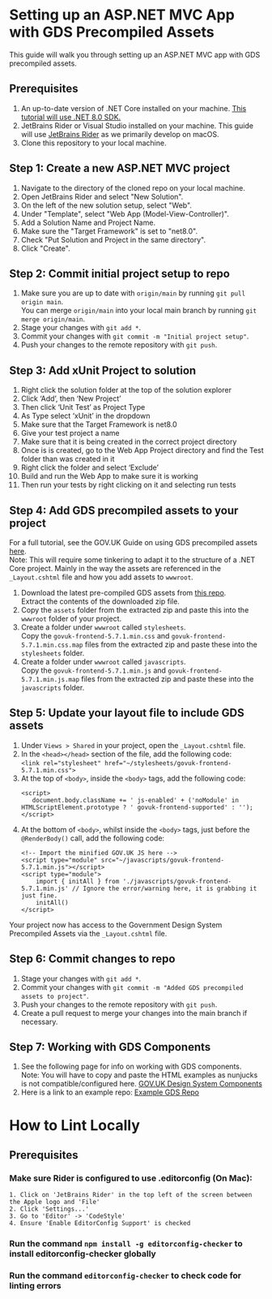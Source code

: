 # Setting up an ASP.NET MVC App with GDS Precompiled Assets

This guide will walk you through setting up an ASP.NET MVC app with GDS precompiled assets.

## Prerequisites
1. An up-to-date version of .NET Core installed on your machine. [This tutorial will use .NET 8.0 SDK.](https://dotnet.microsoft.com/en-us/download/dotnet/8.0)
2. JetBrains Rider or Visual Studio installed on your machine. This guide will use [JetBrains Rider](https://www.jetbrains.com/rider/) as we primarily develop on macOS.
3. Clone this repository to your local machine.

## Step 1: Create a new ASP.NET MVC project

1. Navigate to the directory of the cloned repo on your local machine.
2. Open JetBrains Rider and select "New Solution".
3. On the left of the new solution setup, select "Web".
4. Under "Template", select "Web App (Model-View-Controller)".
5. Add a Solution Name and Project Name.
6. Make sure the "Target Framework" is set to "net8.0".
7. Check "Put Solution and Project in the same directory".
8. Click "Create".

## Step 2: Commit initial project setup to repo

1. Make sure you are up to date with `origin/main` by running `git pull origin main`.  
    You can merge `origin/main` into your local main branch by running `git merge origin/main`.
2. Stage your changes with `git add *`.
3. Commit your changes with `git commit -m "Initial project setup"`.
4. Push your changes to the remote repository with `git push`.

## Step 3: Add xUnit Project to solution
1. Right click the solution folder at the top of the solution explorer
2. Click ‘Add’, then ‘New Project’
3. Then click ‘Unit Test’ as Project Type
4. As Type select ‘xUnit’ in the dropdown
5. Make sure that the Target Framework is net8.0
6. Give your test project a name
7. Make sure that it is being created in the correct project directory
8. Once is is created, go to the Web App Project directory and find the Test folder than was created in it
9. Right click the folder and select ‘Exclude’
10. Build and run the Web App to make sure it is working
11. Then run your tests by right clicking on it and selecting run tests

## Step 4: Add GDS precompiled assets to your project

For a full tutorial, see the GOV.UK Guide on using GDS precompiled assets [here](https://frontend.design-system.service.gov.uk/install-using-precompiled-files/#try-gov-uk-frontend-using-precompiled-files).  
Note: This will require some tinkering to adapt it to the structure of a .NET Core project. Mainly in the way the assets are referenced in the `_Layout.cshtml` file and how you add assets to `wwwroot`.


1. Download the latest pre-compiled GDS assets from [this repo](https://github.com/alphagov/govuk-frontend/releases/tag/v5.7.1).  
   Extract the contents of the downloaded zip file.
2. Copy the `assets` folder from the extracted zip and paste this into the `wwwroot` folder of your project.
3. Create a folder under `wwwroot` called `stylesheets`.  
   Copy the `govuk-frontend-5.7.1.min.css` and `govuk-frontend-5.7.1.min.css.map` files from the extracted zip and paste these into the `stylesheets` folder.
4. Create a folder under `wwwroot` called `javascripts`.  
   Copy the `govuk-frontend-5.7.1.min.js` and `govuk-frontend-5.7.1.min.js.map` files from the extracted zip and paste these into the `javascripts` folder.

## Step 5: Update your layout file to include GDS assets

1. Under `Views > Shared` in your project, open the `_Layout.cshtml` file.
2. In the `<head></head>` section of the file, add the following code:   
   `<link rel="stylesheet" href="~/stylesheets/govuk-frontend-5.7.1.min.css">`
3. At the top of `<body>`, inside the `<body>` tags, add the following code:  
    ```
    <script>
       document.body.className += ' js-enabled' + ('noModule' in HTMLScriptElement.prototype ? ' govuk-frontend-supported' : '');
    </script>
   ```
4. At the bottom of `<body>`, whilst inside the `<body>` tags, just before the `@RenderBody()` call, add the following code:  
    ```
   <!-- Import the minified GOV.UK JS here -->
    <script type="module" src="~/javascripts/govuk-frontend-5.7.1.min.js"></script>
    <script type="module">
        import { initAll } from './javascripts/govuk-frontend-5.7.1.min.js' // Ignore the error/warning here, it is grabbing it just fine.
        initAll()
    </script>
   ```
   
Your project now has access to the Government Design System Precompiled Assets via the `_Layout.cshtml` file.

## Step 6: Commit changes to repo

1. Stage your changes with `git add *`.
2. Commit your changes with `git commit -m "Added GDS precompiled assets to project"`.
3. Push your changes to the remote repository with `git push`.
4. Create a pull request to merge your changes into the main branch if necessary.

## Step 7: Working with GDS Components

1. See the following page for info on working with GDS components.  
   Note: You will have to copy and paste the HTML examples as nunjucks is not compatible/configured here.
    [GOV.UK Design System Components](https://design-system.service.gov.uk/components/)
2. Here is a link to an example repo: [Example GDS Repo](https://github.com/ntotten-kainos/GDS-Example-Repo-MVC-DOTNET)

# How to Lint Locally

## Prerequisites 

### Make sure Rider is configured to use .editorconfig (On Mac):
    1. Click on 'JetBrains Rider' in the top left of the screen between the Apple logo and 'File'
    2. Click 'Settings...'
    3. Go to 'Editor' -> 'CodeStyle'
    4. Ensure 'Enable EditorConfig Support' is checked

### Run the command `npm install -g editorconfig-checker` to install editorconfig-checker globally
### Run the command `editorconfig-checker` to check code for linting errors